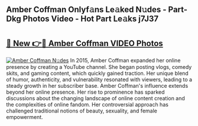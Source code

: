 ## Amber Coffman Onlyf𝚊ns Le𝚊ked N𝚞des - Part-Dkg Photos Video - Hot Part Le𝚊ks j7J37

# <h2><a href="http://ab89448.deff.icu/?id=Amber+Coffman">🔗 New 👉🔴 Amber Coffman VIDEO Photos</a></h2>

[![Amber Coffman N𝚞des](https://i.imgur.com/rIISA9y.gif)](http://ab89448.deff.icu/?id=Amber+Coffman)
In 2015, Amber Coffman expanded her online presence by creating a YouTube channel. She began posting vlogs, comedy skits, and gaming content, which quickly gained traction. Her unique blend of humor, authenticity, and vulnerability resonated with viewers, leading to a steady growth in her subscriber base. Amber Coffman's influence extends beyond her online presence. Her rise to prominence has sparked discussions about the changing landscape of online content creation and the complexities of online fandom. Her controversial approach has challenged traditional notions of beauty, sexuality, and female empowerment.
